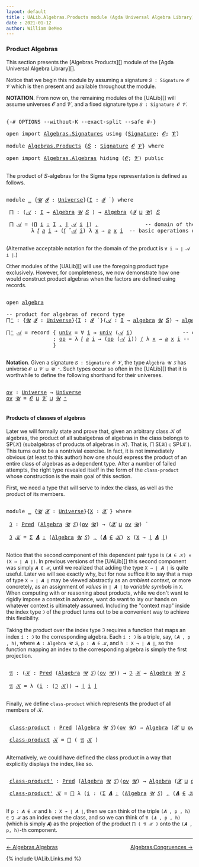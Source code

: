 ```yaml
---
layout: default
title : UALib.Algebras.Products module (Agda Universal Algebra Library)
date : 2021-01-12
author: William DeMeo
---
```



### <a id="product-algebras">Product Algebras</a>

This section presents the [Algebras.Products][] module of the [Agda Universal Algebra Library][].

Notice that we begin this module by assuming a signature `𝑆 : Signature 𝓞 𝓥` which is then present and available throughout the module.

**NOTATION**.  From now on, the remaining modules of the [UALib][] will assume universes 𝓞 and 𝓥, and a fixed signature type `𝑆 : Signature 𝓞 𝓥`.

<pre class="Agda">

<a id="587" class="Symbol">{-#</a> <a id="591" class="Keyword">OPTIONS</a> <a id="599" class="Pragma">--without-K</a> <a id="611" class="Pragma">--exact-split</a> <a id="625" class="Pragma">--safe</a> <a id="632" class="Symbol">#-}</a>

<a id="637" class="Keyword">open</a> <a id="642" class="Keyword">import</a> <a id="649" href="Algebras.Signatures.html" class="Module">Algebras.Signatures</a> <a id="669" class="Keyword">using</a> <a id="675" class="Symbol">(</a><a id="676" href="Algebras.Signatures.html#1251" class="Function">Signature</a><a id="685" class="Symbol">;</a> <a id="687" href="Prelude.Preliminaries.html#6856" class="Generalizable">𝓞</a><a id="688" class="Symbol">;</a> <a id="690" href="Universes.html#262" class="Generalizable">𝓥</a><a id="691" class="Symbol">)</a>

<a id="694" class="Keyword">module</a> <a id="701" href="Algebras.Products.html" class="Module">Algebras.Products</a> <a id="719" class="Symbol">{</a><a id="720" href="Algebras.Products.html#720" class="Bound">𝑆</a> <a id="722" class="Symbol">:</a> <a id="724" href="Algebras.Signatures.html#1251" class="Function">Signature</a> <a id="734" href="Prelude.Preliminaries.html#6856" class="Generalizable">𝓞</a> <a id="736" href="Universes.html#262" class="Generalizable">𝓥</a><a id="737" class="Symbol">}</a> <a id="739" class="Keyword">where</a>

<a id="746" class="Keyword">open</a> <a id="751" class="Keyword">import</a> <a id="758" href="Algebras.Algebras.html" class="Module">Algebras.Algebras</a> <a id="776" class="Keyword">hiding</a> <a id="783" class="Symbol">(</a><a id="784" href="Prelude.Preliminaries.html#6856" class="Generalizable">𝓞</a><a id="785" class="Symbol">;</a> <a id="787" href="Universes.html#262" class="Generalizable">𝓥</a><a id="788" class="Symbol">)</a> <a id="790" class="Keyword">public</a>

</pre>

The product of 𝑆-algebras for the Sigma type representation is defined as follows.

<pre class="Agda">

<a id="908" class="Keyword">module</a> <a id="915" href="Algebras.Products.html#915" class="Module">_</a> <a id="917" class="Symbol">{</a><a id="918" href="Algebras.Products.html#918" class="Bound">𝓤</a> <a id="920" href="Algebras.Products.html#920" class="Bound">𝓘</a> <a id="922" class="Symbol">:</a> <a id="924" href="Agda.Primitive.html#423" class="Postulate">Universe</a><a id="932" class="Symbol">}{</a><a id="934" href="Algebras.Products.html#934" class="Bound">I</a> <a id="936" class="Symbol">:</a> <a id="938" href="Algebras.Products.html#920" class="Bound">𝓘</a> <a id="940" href="Universes.html#403" class="Function Operator">̇</a> <a id="942" class="Symbol">}</a> <a id="944" class="Keyword">where</a>

 <a id="952" href="Algebras.Products.html#952" class="Function">⨅</a> <a id="954" class="Symbol">:</a> <a id="956" class="Symbol">(</a><a id="957" href="Algebras.Products.html#957" class="Bound">𝒜</a> <a id="959" class="Symbol">:</a> <a id="961" href="Algebras.Products.html#934" class="Bound">I</a> <a id="963" class="Symbol">→</a> <a id="965" href="Algebras.Algebras.html#674" class="Function">Algebra</a> <a id="973" href="Algebras.Products.html#918" class="Bound">𝓤</a> <a id="975" href="Algebras.Products.html#720" class="Bound">𝑆</a> <a id="977" class="Symbol">)</a> <a id="979" class="Symbol">→</a> <a id="981" href="Algebras.Algebras.html#674" class="Function">Algebra</a> <a id="989" class="Symbol">(</a><a id="990" href="Algebras.Products.html#920" class="Bound">𝓘</a> <a id="992" href="Agda.Primitive.html#636" class="Primitive Operator">⊔</a> <a id="994" href="Algebras.Products.html#918" class="Bound">𝓤</a><a id="995" class="Symbol">)</a> <a id="997" href="Algebras.Products.html#720" class="Bound">𝑆</a>

 <a id="1001" href="Algebras.Products.html#952" class="Function">⨅</a> <a id="1003" href="Algebras.Products.html#1003" class="Bound">𝒜</a> <a id="1005" class="Symbol">=</a> <a id="1007" class="Symbol">(</a><a id="1008" href="MGS-MLTT.html#3635" class="Function">Π</a> <a id="1010" href="Algebras.Products.html#1010" class="Bound">i</a> <a id="1012" href="MGS-MLTT.html#3635" class="Function">꞉</a> <a id="1014" href="Algebras.Products.html#934" class="Bound">I</a> <a id="1016" href="MGS-MLTT.html#3635" class="Function">,</a> <a id="1018" href="Prelude.Preliminaries.html#12403" class="Function Operator">∣</a> <a id="1020" href="Algebras.Products.html#1003" class="Bound">𝒜</a> <a id="1022" href="Algebras.Products.html#1010" class="Bound">i</a> <a id="1024" href="Prelude.Preliminaries.html#12403" class="Function Operator">∣</a><a id="1025" class="Symbol">)</a> <a id="1027" href="Prelude.Preliminaries.html#11707" class="InductiveConstructor Operator">,</a>               <a id="1043" class="Comment">-- domain of the product algebra</a>
        <a id="1084" class="Symbol">λ</a> <a id="1086" href="Algebras.Products.html#1086" class="Bound">𝑓</a> <a id="1088" href="Algebras.Products.html#1088" class="Bound">𝑎</a> <a id="1090" href="Algebras.Products.html#1090" class="Bound">i</a> <a id="1092" class="Symbol">→</a> <a id="1094" class="Symbol">(</a><a id="1095" href="Algebras.Products.html#1086" class="Bound">𝑓</a> <a id="1097" href="Algebras.Algebras.html#2987" class="Function Operator">̂</a> <a id="1099" href="Algebras.Products.html#1003" class="Bound">𝒜</a> <a id="1101" href="Algebras.Products.html#1090" class="Bound">i</a><a id="1102" class="Symbol">)</a> <a id="1104" class="Symbol">λ</a> <a id="1106" href="Algebras.Products.html#1106" class="Bound">x</a> <a id="1108" class="Symbol">→</a> <a id="1110" href="Algebras.Products.html#1088" class="Bound">𝑎</a> <a id="1112" href="Algebras.Products.html#1106" class="Bound">x</a> <a id="1114" href="Algebras.Products.html#1090" class="Bound">i</a>  <a id="1117" class="Comment">-- basic operations of the product algebra</a>

</pre>

(Alternative acceptable notation for the domain of the product is `∀ i → ∣ 𝒜 i ∣`.)

Other modules of the [UALib][] will use the foregoing product type exclusively.  However, for completeness, we now demonstrate how one would construct product algebras when the factors are defined using records.

<pre class="Agda">

<a id="1485" class="Keyword">open</a> <a id="1490" href="Algebras.Algebras.html#1863" class="Module">algebra</a>

<a id="1499" class="Comment">-- product for algebras of record type</a>
<a id="⨅&#39;"></a><a id="1538" href="Algebras.Products.html#1538" class="Function">⨅&#39;</a> <a id="1541" class="Symbol">:</a> <a id="1543" class="Symbol">{</a><a id="1544" href="Algebras.Products.html#1544" class="Bound">𝓤</a> <a id="1546" href="Algebras.Products.html#1546" class="Bound">𝓘</a> <a id="1548" class="Symbol">:</a> <a id="1550" href="Agda.Primitive.html#423" class="Postulate">Universe</a><a id="1558" class="Symbol">}{</a><a id="1560" href="Algebras.Products.html#1560" class="Bound">I</a> <a id="1562" class="Symbol">:</a> <a id="1564" href="Algebras.Products.html#1546" class="Bound">𝓘</a> <a id="1566" href="Universes.html#403" class="Function Operator">̇</a> <a id="1568" class="Symbol">}(</a><a id="1570" href="Algebras.Products.html#1570" class="Bound">𝒜</a> <a id="1572" class="Symbol">:</a> <a id="1574" href="Algebras.Products.html#1560" class="Bound">I</a> <a id="1576" class="Symbol">→</a> <a id="1578" href="Algebras.Algebras.html#1863" class="Record">algebra</a> <a id="1586" href="Algebras.Products.html#1544" class="Bound">𝓤</a> <a id="1588" href="Algebras.Products.html#720" class="Bound">𝑆</a><a id="1589" class="Symbol">)</a> <a id="1591" class="Symbol">→</a> <a id="1593" href="Algebras.Algebras.html#1863" class="Record">algebra</a> <a id="1601" class="Symbol">(</a><a id="1602" href="Algebras.Products.html#1546" class="Bound">𝓘</a> <a id="1604" href="Agda.Primitive.html#636" class="Primitive Operator">⊔</a> <a id="1606" href="Algebras.Products.html#1544" class="Bound">𝓤</a><a id="1607" class="Symbol">)</a> <a id="1609" href="Algebras.Products.html#720" class="Bound">𝑆</a>

<a id="1612" href="Algebras.Products.html#1538" class="Function">⨅&#39;</a> <a id="1615" href="Algebras.Products.html#1615" class="Bound">𝒜</a> <a id="1617" class="Symbol">=</a> <a id="1619" class="Keyword">record</a> <a id="1626" class="Symbol">{</a> <a id="1628" href="Algebras.Algebras.html#1958" class="Field">univ</a> <a id="1633" class="Symbol">=</a> <a id="1635" class="Symbol">∀</a> <a id="1637" href="Algebras.Products.html#1637" class="Bound">i</a> <a id="1639" class="Symbol">→</a> <a id="1641" href="Algebras.Algebras.html#1958" class="Field">univ</a> <a id="1646" class="Symbol">(</a><a id="1647" href="Algebras.Products.html#1615" class="Bound">𝒜</a> <a id="1649" href="Algebras.Products.html#1637" class="Bound">i</a><a id="1650" class="Symbol">)</a>                <a id="1667" class="Comment">-- domain</a>
               <a id="1692" class="Symbol">;</a> <a id="1694" href="Algebras.Algebras.html#1971" class="Field">op</a> <a id="1697" class="Symbol">=</a> <a id="1699" class="Symbol">λ</a> <a id="1701" href="Algebras.Products.html#1701" class="Bound">𝑓</a> <a id="1703" href="Algebras.Products.html#1703" class="Bound">𝑎</a> <a id="1705" href="Algebras.Products.html#1705" class="Bound">i</a> <a id="1707" class="Symbol">→</a> <a id="1709" class="Symbol">(</a><a id="1710" href="Algebras.Algebras.html#1971" class="Field">op</a> <a id="1713" class="Symbol">(</a><a id="1714" href="Algebras.Products.html#1615" class="Bound">𝒜</a> <a id="1716" href="Algebras.Products.html#1705" class="Bound">i</a><a id="1717" class="Symbol">))</a> <a id="1720" href="Algebras.Products.html#1701" class="Bound">𝑓</a> <a id="1722" class="Symbol">λ</a> <a id="1724" href="Algebras.Products.html#1724" class="Bound">x</a> <a id="1726" class="Symbol">→</a> <a id="1728" href="Algebras.Products.html#1703" class="Bound">𝑎</a> <a id="1730" href="Algebras.Products.html#1724" class="Bound">x</a> <a id="1732" href="Algebras.Products.html#1705" class="Bound">i</a> <a id="1734" class="Comment">-- basic operations</a>
               <a id="1769" class="Symbol">}</a>

</pre>



**Notation**. Given a signature `𝑆 : Signature 𝓞 𝓥`, the type `Algebra 𝓤 𝑆` has universe `𝓞 ⊔ 𝓥 ⊔ 𝓤 ⁺`.  Such types occur so often in the [UALib][] that it is worthwhile to define the following shorthand for their universes.

<pre class="Agda">

<a id="ov"></a><a id="2026" href="Algebras.Products.html#2026" class="Function">ov</a> <a id="2029" class="Symbol">:</a> <a id="2031" href="Agda.Primitive.html#423" class="Postulate">Universe</a> <a id="2040" class="Symbol">→</a> <a id="2042" href="Agda.Primitive.html#423" class="Postulate">Universe</a>
<a id="2051" href="Algebras.Products.html#2026" class="Function">ov</a> <a id="2054" href="Algebras.Products.html#2054" class="Bound">𝓤</a> <a id="2056" class="Symbol">=</a> <a id="2058" href="Algebras.Products.html#734" class="Bound">𝓞</a> <a id="2060" href="Agda.Primitive.html#636" class="Primitive Operator">⊔</a> <a id="2062" href="Algebras.Products.html#736" class="Bound">𝓥</a> <a id="2064" href="Agda.Primitive.html#636" class="Primitive Operator">⊔</a> <a id="2066" href="Algebras.Products.html#2054" class="Bound">𝓤</a> <a id="2068" href="Agda.Primitive.html#606" class="Primitive Operator">⁺</a>

</pre>



#### <a id="products-of-classes-of-algebras">Products of classes of algebras</a>

Later we will formally state and prove that, given an arbitrary class 𝒦 of algebras, the product of all subalgebras of algebras in the class belongs to SP(𝒦) (subalgebras of products of algebras in 𝒦). That is, ⨅ S(𝒦) ∈ SP(𝒦 ). This turns out to be a nontrivial exercise. In fact, it is not immediately obvious (at least to this author) how one should express the product of an entire class of algebras as a dependent type. After a number of failed attempts, the right type revealed itself in the form of the `class-product` whose construction is the main goal of this section.

First, we need a type that will serve to index the class, as well as the product of its members.

<pre class="Agda">

<a id="2858" class="Keyword">module</a> <a id="2865" href="Algebras.Products.html#2865" class="Module">_</a> <a id="2867" class="Symbol">{</a><a id="2868" href="Algebras.Products.html#2868" class="Bound">𝓤</a> <a id="2870" href="Algebras.Products.html#2870" class="Bound">𝓧</a> <a id="2872" class="Symbol">:</a> <a id="2874" href="Agda.Primitive.html#423" class="Postulate">Universe</a><a id="2882" class="Symbol">}{</a><a id="2884" href="Algebras.Products.html#2884" class="Bound">X</a> <a id="2886" class="Symbol">:</a> <a id="2888" href="Algebras.Products.html#2870" class="Bound">𝓧</a> <a id="2890" href="Universes.html#403" class="Function Operator">̇</a><a id="2891" class="Symbol">}</a> <a id="2893" class="Keyword">where</a>

 <a id="2901" href="Algebras.Products.html#2901" class="Function">ℑ</a> <a id="2903" class="Symbol">:</a> <a id="2905" href="Relations.Discrete.html#1643" class="Function">Pred</a> <a id="2910" class="Symbol">(</a><a id="2911" href="Algebras.Algebras.html#674" class="Function">Algebra</a> <a id="2919" href="Algebras.Products.html#2868" class="Bound">𝓤</a> <a id="2921" href="Algebras.Products.html#720" class="Bound">𝑆</a><a id="2922" class="Symbol">)(</a><a id="2924" href="Algebras.Products.html#2026" class="Function">ov</a> <a id="2927" href="Algebras.Products.html#2868" class="Bound">𝓤</a><a id="2928" class="Symbol">)</a> <a id="2930" class="Symbol">→</a> <a id="2932" class="Symbol">(</a><a id="2933" href="Algebras.Products.html#2870" class="Bound">𝓧</a> <a id="2935" href="Agda.Primitive.html#636" class="Primitive Operator">⊔</a> <a id="2937" href="Algebras.Products.html#2026" class="Function">ov</a> <a id="2940" href="Algebras.Products.html#2868" class="Bound">𝓤</a><a id="2941" class="Symbol">)</a> <a id="2943" href="Universes.html#403" class="Function Operator">̇</a>

 <a id="2947" href="Algebras.Products.html#2901" class="Function">ℑ</a> <a id="2949" href="Algebras.Products.html#2949" class="Bound">𝒦</a> <a id="2951" class="Symbol">=</a> <a id="2953" href="MGS-MLTT.html#3074" class="Function">Σ</a> <a id="2955" href="Algebras.Products.html#2955" class="Bound">𝑨</a> <a id="2957" href="MGS-MLTT.html#3074" class="Function">꞉</a> <a id="2959" class="Symbol">(</a><a id="2960" href="Algebras.Algebras.html#674" class="Function">Algebra</a> <a id="2968" href="Algebras.Products.html#2868" class="Bound">𝓤</a> <a id="2970" href="Algebras.Products.html#720" class="Bound">𝑆</a><a id="2971" class="Symbol">)</a> <a id="2973" href="MGS-MLTT.html#3074" class="Function">,</a> <a id="2975" class="Symbol">(</a><a id="2976" href="Algebras.Products.html#2955" class="Bound">𝑨</a> <a id="2978" href="Relations.Discrete.html#2499" class="Function Operator">∈</a> <a id="2980" href="Algebras.Products.html#2949" class="Bound">𝒦</a><a id="2981" class="Symbol">)</a> <a id="2983" href="MGS-MLTT.html#3515" class="Function Operator">×</a> <a id="2985" class="Symbol">(</a><a id="2986" href="Algebras.Products.html#2884" class="Bound">X</a> <a id="2988" class="Symbol">→</a> <a id="2990" href="Prelude.Preliminaries.html#12403" class="Function Operator">∣</a> <a id="2992" href="Algebras.Products.html#2955" class="Bound">𝑨</a> <a id="2994" href="Prelude.Preliminaries.html#12403" class="Function Operator">∣</a><a id="2995" class="Symbol">)</a>

</pre>

Notice that the second component of this dependent pair type is  `(𝑨 ∈ 𝒦) × (X → ∣ 𝑨 ∣)`. In previous versions of the [UALib][] this second component was simply `𝑨 ∈ 𝒦`, until we realized that adding the type `X → ∣ 𝑨 ∣` is quite useful. Later we will see exactly why, but for now suffice it to say that a map of type `X → ∣ 𝑨 ∣` may be viewed abstractly as an *ambient context*, or more concretely, as an assignment of *values* in `∣ 𝑨 ∣` to *variable symbols* in `X`.  When computing with or reasoning about products, while we don't want to rigidly impose a context in advance, want do want to lay our hands on whatever context is ultimately assumed.  Including the "context map" inside the index type `ℑ` of the product turns out to be a convenient way to achieve this flexibility.


Taking the product over the index type ℑ requires a function that maps an index `i : ℑ` to the corresponding algebra.  Each `i : ℑ` is a triple, say, `(𝑨 , p , h)`, where `𝑨 : Algebra 𝓤 𝑆`, `p : 𝑨 ∈ 𝒦`, and `h : X → ∣ 𝑨 ∣`, so the function mapping an index to the corresponding algebra is simply the first projection.

<pre class="Agda">

 <a id="4131" href="Algebras.Products.html#4131" class="Function">𝔄</a> <a id="4133" class="Symbol">:</a> <a id="4135" class="Symbol">(</a><a id="4136" href="Algebras.Products.html#4136" class="Bound">𝒦</a> <a id="4138" class="Symbol">:</a> <a id="4140" href="Relations.Discrete.html#1643" class="Function">Pred</a> <a id="4145" class="Symbol">(</a><a id="4146" href="Algebras.Algebras.html#674" class="Function">Algebra</a> <a id="4154" href="Algebras.Products.html#2868" class="Bound">𝓤</a> <a id="4156" href="Algebras.Products.html#720" class="Bound">𝑆</a><a id="4157" class="Symbol">)(</a><a id="4159" href="Algebras.Products.html#2026" class="Function">ov</a> <a id="4162" href="Algebras.Products.html#2868" class="Bound">𝓤</a><a id="4163" class="Symbol">))</a> <a id="4166" class="Symbol">→</a> <a id="4168" href="Algebras.Products.html#2901" class="Function">ℑ</a> <a id="4170" href="Algebras.Products.html#4136" class="Bound">𝒦</a> <a id="4172" class="Symbol">→</a> <a id="4174" href="Algebras.Algebras.html#674" class="Function">Algebra</a> <a id="4182" href="Algebras.Products.html#2868" class="Bound">𝓤</a> <a id="4184" href="Algebras.Products.html#720" class="Bound">𝑆</a>

 <a id="4188" href="Algebras.Products.html#4131" class="Function">𝔄</a> <a id="4190" href="Algebras.Products.html#4190" class="Bound">𝒦</a> <a id="4192" class="Symbol">=</a> <a id="4194" class="Symbol">λ</a> <a id="4196" class="Symbol">(</a><a id="4197" href="Algebras.Products.html#4197" class="Bound">i</a> <a id="4199" class="Symbol">:</a> <a id="4201" class="Symbol">(</a><a id="4202" href="Algebras.Products.html#2901" class="Function">ℑ</a> <a id="4204" href="Algebras.Products.html#4190" class="Bound">𝒦</a><a id="4205" class="Symbol">))</a> <a id="4208" class="Symbol">→</a> <a id="4210" href="Prelude.Preliminaries.html#12403" class="Function Operator">∣</a> <a id="4212" href="Algebras.Products.html#4197" class="Bound">i</a> <a id="4214" href="Prelude.Preliminaries.html#12403" class="Function Operator">∣</a>

</pre>

Finally, we define `class-product` which represents the product of all members of 𝒦.

<pre class="Agda">

 <a id="4330" href="Algebras.Products.html#4330" class="Function">class-product</a> <a id="4344" class="Symbol">:</a> <a id="4346" href="Relations.Discrete.html#1643" class="Function">Pred</a> <a id="4351" class="Symbol">(</a><a id="4352" href="Algebras.Algebras.html#674" class="Function">Algebra</a> <a id="4360" href="Algebras.Products.html#2868" class="Bound">𝓤</a> <a id="4362" href="Algebras.Products.html#720" class="Bound">𝑆</a><a id="4363" class="Symbol">)(</a><a id="4365" href="Algebras.Products.html#2026" class="Function">ov</a> <a id="4368" href="Algebras.Products.html#2868" class="Bound">𝓤</a><a id="4369" class="Symbol">)</a> <a id="4371" class="Symbol">→</a> <a id="4373" href="Algebras.Algebras.html#674" class="Function">Algebra</a> <a id="4381" class="Symbol">(</a><a id="4382" href="Algebras.Products.html#2870" class="Bound">𝓧</a> <a id="4384" href="Agda.Primitive.html#636" class="Primitive Operator">⊔</a> <a id="4386" href="Algebras.Products.html#2026" class="Function">ov</a> <a id="4389" href="Algebras.Products.html#2868" class="Bound">𝓤</a><a id="4390" class="Symbol">)</a> <a id="4392" href="Algebras.Products.html#720" class="Bound">𝑆</a>

 <a id="4396" href="Algebras.Products.html#4330" class="Function">class-product</a> <a id="4410" href="Algebras.Products.html#4410" class="Bound">𝒦</a> <a id="4412" class="Symbol">=</a> <a id="4414" href="Algebras.Products.html#952" class="Function">⨅</a> <a id="4416" class="Symbol">(</a> <a id="4418" href="Algebras.Products.html#4131" class="Function">𝔄</a> <a id="4420" href="Algebras.Products.html#4410" class="Bound">𝒦</a> <a id="4422" class="Symbol">)</a>

</pre>

Alternatively, we could have defined the class product in a way that explicitly displays the index, like so.

<pre class="Agda">

 <a id="4562" href="Algebras.Products.html#4562" class="Function">class-product&#39;</a> <a id="4577" class="Symbol">:</a> <a id="4579" href="Relations.Discrete.html#1643" class="Function">Pred</a> <a id="4584" class="Symbol">(</a><a id="4585" href="Algebras.Algebras.html#674" class="Function">Algebra</a> <a id="4593" href="Algebras.Products.html#2868" class="Bound">𝓤</a> <a id="4595" href="Algebras.Products.html#720" class="Bound">𝑆</a><a id="4596" class="Symbol">)(</a><a id="4598" href="Algebras.Products.html#2026" class="Function">ov</a> <a id="4601" href="Algebras.Products.html#2868" class="Bound">𝓤</a><a id="4602" class="Symbol">)</a> <a id="4604" class="Symbol">→</a> <a id="4606" href="Algebras.Algebras.html#674" class="Function">Algebra</a> <a id="4614" class="Symbol">(</a><a id="4615" href="Algebras.Products.html#2870" class="Bound">𝓧</a> <a id="4617" href="Agda.Primitive.html#636" class="Primitive Operator">⊔</a> <a id="4619" href="Algebras.Products.html#2026" class="Function">ov</a> <a id="4622" href="Algebras.Products.html#2868" class="Bound">𝓤</a><a id="4623" class="Symbol">)</a> <a id="4625" href="Algebras.Products.html#720" class="Bound">𝑆</a>

 <a id="4629" href="Algebras.Products.html#4562" class="Function">class-product&#39;</a> <a id="4644" href="Algebras.Products.html#4644" class="Bound">𝒦</a> <a id="4646" class="Symbol">=</a> <a id="4648" href="Algebras.Products.html#952" class="Function">⨅</a> <a id="4650" class="Symbol">λ</a> <a id="4652" class="Symbol">(</a><a id="4653" href="Algebras.Products.html#4653" class="Bound">i</a> <a id="4655" class="Symbol">:</a> <a id="4657" class="Symbol">(</a><a id="4658" href="MGS-MLTT.html#3074" class="Function">Σ</a> <a id="4660" href="Algebras.Products.html#4660" class="Bound">𝑨</a> <a id="4662" href="MGS-MLTT.html#3074" class="Function">꞉</a> <a id="4664" class="Symbol">(</a><a id="4665" href="Algebras.Algebras.html#674" class="Function">Algebra</a> <a id="4673" href="Algebras.Products.html#2868" class="Bound">𝓤</a> <a id="4675" href="Algebras.Products.html#720" class="Bound">𝑆</a><a id="4676" class="Symbol">)</a> <a id="4678" href="MGS-MLTT.html#3074" class="Function">,</a> <a id="4680" class="Symbol">(</a><a id="4681" href="Algebras.Products.html#4660" class="Bound">𝑨</a> <a id="4683" href="Relations.Discrete.html#2499" class="Function Operator">∈</a> <a id="4685" href="Algebras.Products.html#4644" class="Bound">𝒦</a><a id="4686" class="Symbol">)</a> <a id="4688" href="MGS-MLTT.html#3515" class="Function Operator">×</a> <a id="4690" class="Symbol">(</a><a id="4691" href="Algebras.Products.html#2884" class="Bound">X</a> <a id="4693" class="Symbol">→</a> <a id="4695" href="Prelude.Preliminaries.html#12403" class="Function Operator">∣</a> <a id="4697" href="Algebras.Products.html#4660" class="Bound">𝑨</a> <a id="4699" href="Prelude.Preliminaries.html#12403" class="Function Operator">∣</a><a id="4700" class="Symbol">)))</a> <a id="4704" class="Symbol">→</a> <a id="4706" href="Prelude.Preliminaries.html#12403" class="Function Operator">∣</a> <a id="4708" href="Algebras.Products.html#4653" class="Bound">i</a> <a id="4710" href="Prelude.Preliminaries.html#12403" class="Function Operator">∣</a>

</pre>

If `p : 𝑨 ∈ 𝒦` and `h : X → ∣ 𝑨 ∣`, then we can think of the triple `(𝑨 , p , h) ∈ ℑ 𝒦` as an index over the class, and so we can think of `𝔄 (𝑨 , p , h)` (which is simply `𝑨`) as the projection of the product `⨅ ( 𝔄 𝒦 )` onto the `(𝑨 , p, h)`-th component.





-----------------------

[← Algebras.Algebras](Algebras.Algebras.html)
<span style="float:right;">[Algebras.Congruences →](Algebras.Congruences.html)</span>

{% include UALib.Links.md %}
